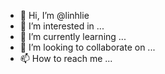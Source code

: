 - 👋 Hi, I’m @linhlie
- 👀 I’m interested in ...
- 🌱 I’m currently learning ...
- 💞️ I’m looking to collaborate on ...
- 📫 How to reach me ...

<!---
linhlie/linhlie is a ✨ special ✨ repository because its `README.md` (this file) appears on your GitHub profile.
You can click the Preview link to take a look at your changes.
--->
